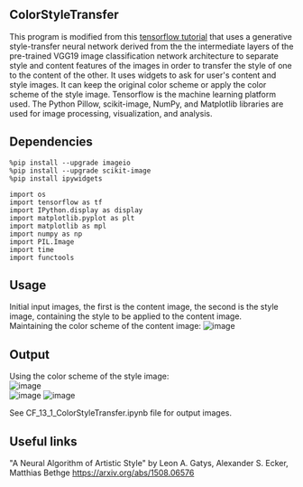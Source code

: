 ## ColorStyleTransfer
This program is modified from this [tensorflow tutorial](https://www.tensorflow.org/tutorials/generative/style_transfer) that uses a generative style-transfer neural network derived from the the intermediate layers of the pre-trained VGG19 image classification network architecture to separate style and content features of the images in order to transfer the style of one to the content of the other. It uses widgets to ask for user's content and style images. It can keep the original color scheme or apply the color scheme of the style image. 
Tensorflow is the machine learning platform used. The Python Pillow, scikit-image, NumPy, and Matplotlib libraries are used for image processing, visualization, and analysis. 

## Dependencies 
```
%pip install --upgrade imageio
%pip install --upgrade scikit-image
%pip install ipywidgets
```
```
import os
import tensorflow as tf
import IPython.display as display
import matplotlib.pyplot as plt
import matplotlib as mpl
import numpy as np
import PIL.Image
import time
import functools
```

## Usage
Initial input images, the first is the content image, the second is the style image, containing the style to be applied to the content image.  
Maintaining the color scheme of the content image:
![image](https://user-images.githubusercontent.com/35713658/222324249-ae51fc48-16bc-43e9-b4f8-de4f71015bcd.png)    

## Output  
Using the color scheme of the style image:  
![image](https://user-images.githubusercontent.com/35713658/222325046-cc2c43e1-3ab7-4a0c-adfb-cafcf105305c.png)     
![image](https://github.com/Celeste1221/ColorStyleTransfer/assets/35713658/7e2866da-724c-46e9-8f88-99269604ae0b)
![image](https://github.com/Celeste1221/ColorStyleTransfer/assets/35713658/adcbe014-8a36-416c-8dbc-02023a0eec2b)



See CF_13_1_ColorStyleTransfer.ipynb file for output images.

## Useful links  
"A Neural Algorithm of Artistic Style" by Leon A. Gatys, Alexander S. Ecker, Matthias Bethge https://arxiv.org/abs/1508.06576



